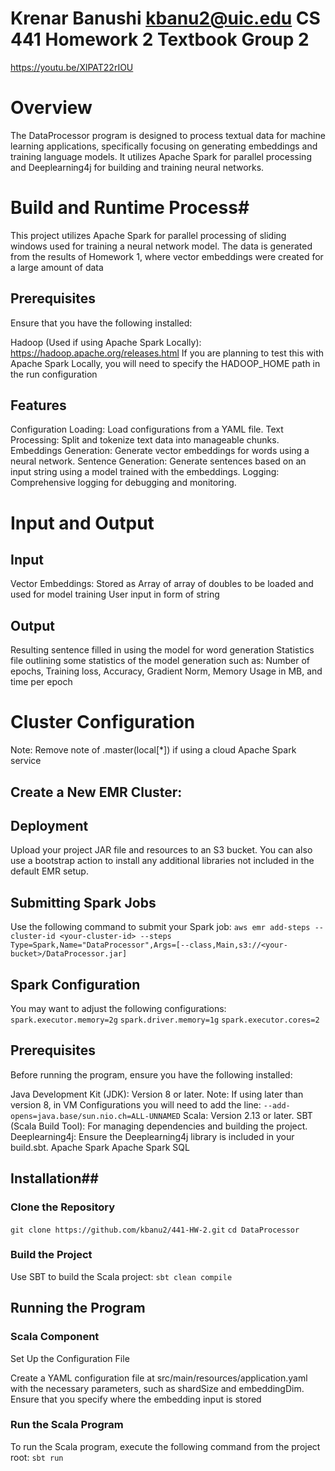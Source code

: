 # Krenar Banushi kbanu2@uic.edu CS 441 Homework 2 Textbook Group 2 #
https://youtu.be/XlPAT22rIOU

# Overview #
The DataProcessor program is designed to process textual data for machine learning applications, specifically focusing on generating embeddings and training language models. It utilizes Apache Spark for parallel processing and Deeplearning4j for building and training neural networks.

# Build and Runtime Process#
This project utilizes Apache Spark for parallel processing of sliding windows used for training a neural network model.  The data is generated from the results of Homework 1, where vector embeddings were created for a large amount of data

## Prerequisites
Ensure that you have the following installed:

Hadoop (Used if using Apache Spark Locally): https://hadoop.apache.org/releases.html
  If you are planning to test this with Apache Spark Locally, you will need to specify the HADOOP_HOME path in the run configuration

## Features ##
Configuration Loading: Load configurations from a YAML file.
Text Processing: Split and tokenize text data into manageable chunks.
Embeddings Generation: Generate vector embeddings for words using a neural network.
Sentence Generation: Generate sentences based on an input string using a model trained with the embeddings.
Logging: Comprehensive logging for debugging and monitoring.

# Input and Output
## Input
Vector Embeddings: Stored as Array of array of doubles to be loaded and used for model training
User input in form of string
## Output
Resulting sentence filled in using the model for word generation
Statistics file outlining some statistics of the model generation such as:
Number of epochs, Training loss, Accuracy, Gradient Norm, Memory Usage in MB, and time per epoch

# Cluster Configuration
Note: Remove note of .master(local[*]) if using a cloud Apache Spark service

## Create a New EMR Cluster:
## Deployment
Upload your project JAR file and resources to an S3 bucket.
You can also use a bootstrap action to install any additional libraries not included in the default EMR setup.

## Submitting Spark Jobs
Use the following command to submit your Spark job:
`aws emr add-steps --cluster-id <your-cluster-id> --steps Type=Spark,Name="DataProcessor",Args=[--class,Main,s3://<your-bucket>/DataProcessor.jar]`

## Spark Configuration
You may want to adjust the following configurations:
`spark.executor.memory=2g`
`spark.driver.memory=1g`
`spark.executor.cores=2`

## Prerequisites ##
Before running the program, ensure you have the following installed:

  Java Development Kit (JDK): Version 8 or later.
    Note: If using later than version 8, in VM Configurations you will need to add the line:
    `--add-opens=java.base/sun.nio.ch=ALL-UNNAMED`
  Scala: Version 2.13 or later.
  SBT (Scala Build Tool): For managing dependencies and building the project.
  Deeplearning4j: Ensure the Deeplearning4j library is included in your build.sbt.
  Apache Spark
  Apache Spark SQL

## Installation## 
### Clone the Repository ###

`git clone https://github.com/kbanu2/441-HW-2.git`
`cd DataProcessor`

### Build the Project ###

Use SBT to build the Scala project:
`sbt clean compile`

## Running the Program ##
### Scala Component ###
Set Up the Configuration File

Create a YAML configuration file at src/main/resources/application.yaml with the necessary parameters, such as shardSize and embeddingDim.
Ensure that you specify where the embedding input is stored

### Run the Scala Program ###

To run the Scala program, execute the following command from the project root:
`sbt run`

